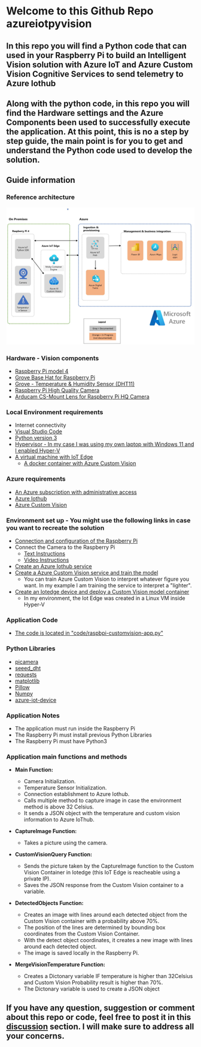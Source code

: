 # Welcome to this Github Repo azureiotpyvision

## In this repo you will find a Python code that can used in your Raspberry Pi to build an Intelligent Vision solution with Azure IoT and Azure Custom Vision Cognitive Services to send telemetry to Azure Iothub

## Along with the python code, in this repo you will find the Hardware settings and the Azure Components been used to successfully execute the application. At this point, this is no a step by step guide, the main point is for you to get and understand the Python code used to develop the solution.

## Guide information

### Reference architecture
![Architecture](images/azure-iot-reference-architecture1.jpeg)

### Hardware - Vision components

* [Raspberry Pi model 4](https://www.raspberrypi.com/products/raspberry-pi-4-model-b/)
* [Grove Base Hat for Raspberry Pi](https://www.seeedstudio.com/Grove-Base-Hat-for-Raspberry-Pi.html)
* [Grove - Temperature & Humidity Sensor (DHT11)](https://www.seeedstudio.com/Grove-Temperature-Humidity-Sensor-DHT11.html)
* [Raspberry Pi High Quality Camera](https://www.raspberrypi.com/products/raspberry-pi-high-quality-camera/)
* [Arducam CS-Mount Lens for Raspberry Pi HQ Camera](https://www.arducam.com/product/arducam-cs-mount-lens-for-raspberry-pi-hq-camera-8mm-focal-length-with-manual-focus-and-adjustable-aperture/)

### Local Environment requirements

* Internet connectivity
* [Visual Studio Code](https://code.visualstudio.com/)
* [Python version 3](https://www.python.org/downloads/)
* [Hypervisor - In my case I was using my own laptop with Windows 11 and I enabled Hyper-V](https://learn.microsoft.com/en-us/virtualization/hyper-v-on-windows/quick-start/enable-hyper-v)
* [A virtual machine with IoT Edge](https://learn.microsoft.com/en-us/azure/iot-edge/about-iot-edge?view=iotedge-1.4)
  * [A docker container with Azure Custom Vision](https://learn.microsoft.com/en-us/azure/cognitive-services/custom-vision-service/overview)

### Azure requirements

* [An Azure subscription with administrative access](https://azure.microsoft.com/en-in/free/)
* [Azure Iothub](https://learn.microsoft.com/en-us/azure/iot-hub/iot-concepts-and-iot-hub)
* [Azure Custom Vision](https://learn.microsoft.com/en-us/azure/cognitive-services/custom-vision-service/overview)

### Environment set up - You might use the following links in case you want to recreate the solution

* [Connection and configuration of the Raspberry Pi](https://github.com/microsoft/IoT-For-Beginners/blob/main/1-getting-started/lessons/1-introduction-to-iot/pi.md)
* Connect the Camera to the Raspberry Pi
  * [Text Instructions](https://github.com/microsoft/IoT-For-Beginners/blob/main/4-manufacturing/lessons/2-check-fruit-from-device/pi-camera.md)
  * [Video Instructions](https://www.youtube.com/live/bBDbRD5XeVI?feature=share)
* [Create an Azure Iothub service](https://learn.microsoft.com/en-us/azure/iot-hub/iot-hub-create-through-portal)
* [Create a Azure Custom Vision service and train the model](https://learn.microsoft.com/en-us/windows/ai/windows-ml/tutorials/image-classification-train-model)
  * You can train Azure Custom Vision to interpret whatever figure you want. In my example I am training the service to interpret a "lighter".
* [Create an Iotedge device and deploy a Custom Vision model container](https://learn.microsoft.com/en-us/azure/iot-edge/tutorial-deploy-custom-vision?view=iotedge-1.4)
  * In my environment, the Iot Edge was created in a Linux VM inside Hyper-V

### Application Code

* [The code is located in "code/raspbpi-customvision-app.py"](https://github.com/pradorodriguez/azureiotpyvision/blob/master/code/raspbpi-customvision-app.py)

### Python Libraries

* [picamera](https://pypi.org/project/picamera/)
* [seeed_dht](https://pypi.org/project/seeed-python-dht/)
* [requests](https://pypi.org/project/requests/)
* [matplotlib](https://matplotlib.org/stable/users/installing/index.html/)
* [Pillow](https://pypi.org/project/Pillow/)
* [Numpy](https://numpy.org/install/)
* [azure-iot-device](https://pypi.org/project/azure-iot-device/)

### Application Notes

* The application must run inside the Raspberry Pi
* The Raspberry Pi must install previous Python Libraries
* The Raspberry Pi must have Python3

### Application main functions and methods

* **Main Function:**
  * Camera Initialization.
  * Temperature Sensor Initialization.
  * Connection establishment to Azure Iothub.
  * Calls multiple method to capture image in case the environment method is above 32 Celsius.
  * It sends a JSON object with the temperature and custom vision information to Azure IoThub.

* **CaptureImage Function:**
  * Takes a picture using the camera.

* **CustomVisionQuery Function:**
  * Sends the picture taken by the CaptureImage function to the Custom Vision Container in Iotedge (this IoT Edge is reacheable using a private IP).
  * Saves the JSON response from the Custom Vision container to a variable.

* **DetectedObjects Function:**
  * Creates an image with lines around each detected object from the Custom Vision container with a probability above 70%.
  * The position of the lines are determined by bounding box coordinates from the Custom Vision Container.
  * With the detect object coordinates, it creates a new image with lines around each detected object.
  * The image is saved locally in the Raspberry Pi.

* **MergeVisionTemperature Function:**
  * Creates a Dictonary variable IF temperature is higher than 32Celsius and Custom Vision Probability result is higher than 70%.
  * The Dictonary variable is used to create a JSON object

## If you have any question, suggestion or comment about this repo or code, feel free to post it in this [discussion](https://github.com/pradorodriguez/azureiotpyvision/discussions/1) section. I will make sure to address all your concerns.